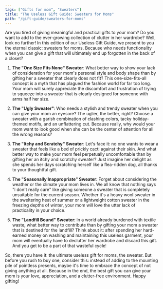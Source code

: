 ```yaml
---
tags: ["Gifts for mom", "Sweaters"]
title: "The Useless Gift Guide: Sweaters for Moms"
path: "/gift-guide/sweaters-for-moms"
---
```


Are you tired of giving meaningful and practical gifts to your mom? Do you want to add to the ever-growing collection of clutter in her wardrobe? Well, look no further! In this edition of our Useless Gift Guide, we present to you the eternal classic: sweaters for moms. Because who needs functionality when you can give a gift that will ultimately end up forgotten in the back of a closet?

1. **The "One Size Fits None" Sweater**: What better way to show your lack of consideration for your mom's personal style and body shape than by gifting her a sweater that clearly does not fit? This one-size-fits-all concept is a myth that has plagued the fashion world for far too long. Your mom will surely appreciate the discomfort and frustration of trying to squeeze into a sweater that is clearly designed for someone with arms half her size.

2. **The "Ugly Sweater"**: Who needs a stylish and trendy sweater when you can give your mom an eyesore? The uglier, the better, right? Choose a sweater with a garish combination of clashing colors, tacky holiday-themed motifs, and an unflattering cut. Because really, why would your mom want to look good when she can be the center of attention for all the wrong reasons?

3. **The "Itchy and Scratchy" Sweater**: Let's face it: no one wants to wear a sweater that feels like a bed of prickly cacti against their skin. And what better way to make your mom feel perpetually uncomfortable than by gifting her an itchy and scratchy sweater? Just imagine her delight as she spends her days scratching herself like a flea-ridden dog, all thanks to your thoughtful gift.

4. **The "Seasonally Inappropriate" Sweater**: Forget about considering the weather or the climate your mom lives in. We all know that nothing says "I don't really care" like giving someone a sweater that is completely unsuitable for the current season. Whether it's a heavy wool sweater in the sweltering heat of summer or a lightweight cotton sweater in the freezing depths of winter, your mom will love the utter lack of practicality in your choice.

5. **The "Landfill Bound" Sweater**: In a world already burdened with textile waste, what better way to contribute than by gifting your mom a sweater that is destined for the landfill? Think about it: after spending her hard-earned money on washing and maintaining this useless garment, your mom will eventually have to declutter her wardrobe and discard this gift. And you get to be a part of that wasteful cycle!

So, there you have it: the ultimate useless gift for moms, the sweater. But before you rush to buy one, consider this: instead of adding to the mounting pile of pointless presents, maybe it's time to embrace the concept of not giving anything at all. Because in the end, the best gift you can give your mom is your love, appreciation, and a clutter-free environment. Happy gifting!